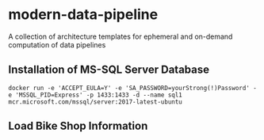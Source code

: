 # modern-data-pipeline
A collection of architecture templates for ephemeral and on-demand computation of data pipelines 


## Installation of MS-SQL Server Database
```
docker run -e 'ACCEPT_EULA=Y' -e 'SA_PASSWORD=yourStrong(!)Password' -e 'MSSQL_PID=Express' -p 1433:1433 -d --name sql1 mcr.microsoft.com/mssql/server:2017-latest-ubuntu
```

## Load Bike Shop Information
